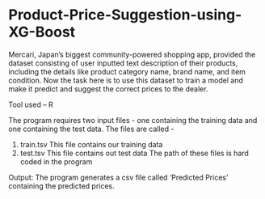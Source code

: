 # Product-Price-Suggestion-using-XG-Boost
Mercari, Japan’s biggest community-powered shopping app, provided the dataset consisting of user inputted text description of their products, including the details like product category name, brand name, and item condition. Now the task here is to use this dataset to train a model and make it predict and suggest the correct prices to the dealer.

Tool used – R 

The program requires two input files - one containing the training data and one containing the test data. The files are called - 

1. train.tsv
This file contains our training data
2. test.tsv
This file contains out test data
The path of these files is hard coded in the program

Output:
The program generates a csv file called ‘Predicted Prices’ containing the predicted prices.
